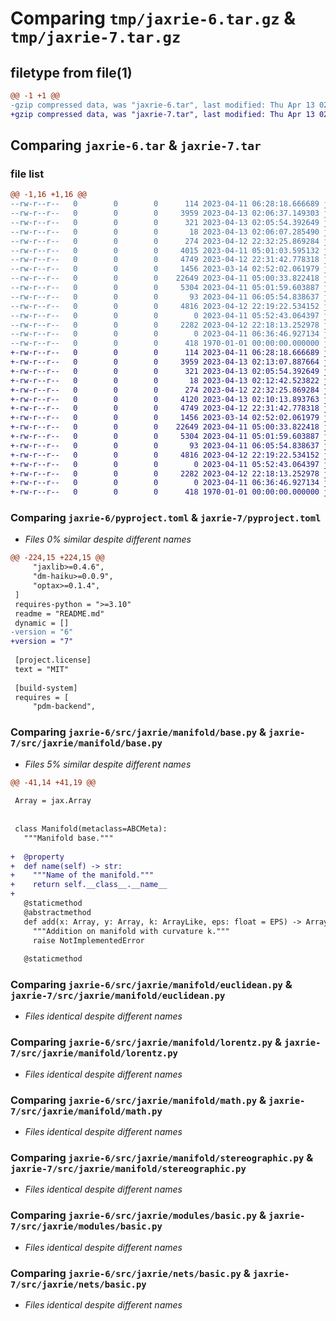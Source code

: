 # Comparing `tmp/jaxrie-6.tar.gz` & `tmp/jaxrie-7.tar.gz`

## filetype from file(1)

```diff
@@ -1 +1 @@
-gzip compressed data, was "jaxrie-6.tar", last modified: Thu Apr 13 02:06:37 2023, max compression
+gzip compressed data, was "jaxrie-7.tar", last modified: Thu Apr 13 02:13:07 2023, max compression
```

## Comparing `jaxrie-6.tar` & `jaxrie-7.tar`

### file list

```diff
@@ -1,16 +1,16 @@
--rw-r--r--   0        0        0      114 2023-04-11 06:28:18.666689 jaxrie-6/README.md
--rw-r--r--   0        0        0     3959 2023-04-13 02:06:37.149303 jaxrie-6/pyproject.toml
--rw-r--r--   0        0        0      321 2023-04-13 02:05:54.392649 jaxrie-6/src/jaxrie/__init__.py
--rw-r--r--   0        0        0       18 2023-04-13 02:06:07.285490 jaxrie-6/src/jaxrie/__version__.py
--rw-r--r--   0        0        0      274 2023-04-12 22:32:25.869284 jaxrie-6/src/jaxrie/manifold/__init__.py
--rw-r--r--   0        0        0     4015 2023-04-11 05:01:03.595132 jaxrie-6/src/jaxrie/manifold/base.py
--rw-r--r--   0        0        0     4749 2023-04-12 22:31:42.778318 jaxrie-6/src/jaxrie/manifold/euclidean.py
--rw-r--r--   0        0        0     1456 2023-03-14 02:52:02.061979 jaxrie-6/src/jaxrie/manifold/lorentz.py
--rw-r--r--   0        0        0    22649 2023-04-11 05:00:33.822418 jaxrie-6/src/jaxrie/manifold/math.py
--rw-r--r--   0        0        0     5304 2023-04-11 05:01:59.603887 jaxrie-6/src/jaxrie/manifold/stereographic.py
--rw-r--r--   0        0        0       93 2023-04-11 06:05:54.838637 jaxrie-6/src/jaxrie/modules/__init__.py
--rw-r--r--   0        0        0     4816 2023-04-12 22:19:22.534152 jaxrie-6/src/jaxrie/modules/basic.py
--rw-r--r--   0        0        0        0 2023-04-11 05:52:43.064397 jaxrie-6/src/jaxrie/nets/__init__.py
--rw-r--r--   0        0        0     2282 2023-04-12 22:18:13.252978 jaxrie-6/src/jaxrie/nets/basic.py
--rw-r--r--   0        0        0        0 2023-04-11 06:36:46.927134 jaxrie-6/src/jaxrie/py.typed
--rw-r--r--   0        0        0      418 1970-01-01 00:00:00.000000 jaxrie-6/PKG-INFO
+-rw-r--r--   0        0        0      114 2023-04-11 06:28:18.666689 jaxrie-7/README.md
+-rw-r--r--   0        0        0     3959 2023-04-13 02:13:07.887664 jaxrie-7/pyproject.toml
+-rw-r--r--   0        0        0      321 2023-04-13 02:05:54.392649 jaxrie-7/src/jaxrie/__init__.py
+-rw-r--r--   0        0        0       18 2023-04-13 02:12:42.523822 jaxrie-7/src/jaxrie/__version__.py
+-rw-r--r--   0        0        0      274 2023-04-12 22:32:25.869284 jaxrie-7/src/jaxrie/manifold/__init__.py
+-rw-r--r--   0        0        0     4120 2023-04-13 02:10:13.893763 jaxrie-7/src/jaxrie/manifold/base.py
+-rw-r--r--   0        0        0     4749 2023-04-12 22:31:42.778318 jaxrie-7/src/jaxrie/manifold/euclidean.py
+-rw-r--r--   0        0        0     1456 2023-03-14 02:52:02.061979 jaxrie-7/src/jaxrie/manifold/lorentz.py
+-rw-r--r--   0        0        0    22649 2023-04-11 05:00:33.822418 jaxrie-7/src/jaxrie/manifold/math.py
+-rw-r--r--   0        0        0     5304 2023-04-11 05:01:59.603887 jaxrie-7/src/jaxrie/manifold/stereographic.py
+-rw-r--r--   0        0        0       93 2023-04-11 06:05:54.838637 jaxrie-7/src/jaxrie/modules/__init__.py
+-rw-r--r--   0        0        0     4816 2023-04-12 22:19:22.534152 jaxrie-7/src/jaxrie/modules/basic.py
+-rw-r--r--   0        0        0        0 2023-04-11 05:52:43.064397 jaxrie-7/src/jaxrie/nets/__init__.py
+-rw-r--r--   0        0        0     2282 2023-04-12 22:18:13.252978 jaxrie-7/src/jaxrie/nets/basic.py
+-rw-r--r--   0        0        0        0 2023-04-11 06:36:46.927134 jaxrie-7/src/jaxrie/py.typed
+-rw-r--r--   0        0        0      418 1970-01-01 00:00:00.000000 jaxrie-7/PKG-INFO
```

### Comparing `jaxrie-6/pyproject.toml` & `jaxrie-7/pyproject.toml`

 * *Files 0% similar despite different names*

```diff
@@ -224,15 +224,15 @@
     "jaxlib>=0.4.6",
     "dm-haiku>=0.0.9",
     "optax>=0.1.4",
 ]
 requires-python = ">=3.10"
 readme = "README.md"
 dynamic = []
-version = "6"
+version = "7"
 
 [project.license]
 text = "MIT"
 
 [build-system]
 requires = [
     "pdm-backend",
```

### Comparing `jaxrie-6/src/jaxrie/manifold/base.py` & `jaxrie-7/src/jaxrie/manifold/base.py`

 * *Files 5% similar despite different names*

```diff
@@ -41,14 +41,19 @@
 
 Array = jax.Array
 
 
 class Manifold(metaclass=ABCMeta):
   """Manifold base."""
 
+  @property
+  def name(self) -> str:
+    """Name of the manifold."""
+    return self.__class__.__name__
+
   @staticmethod
   @abstractmethod
   def add(x: Array, y: Array, k: ArrayLike, eps: float = EPS) -> Array:
     """Addition on manifold with curvature k."""
     raise NotImplementedError
 
   @staticmethod
```

### Comparing `jaxrie-6/src/jaxrie/manifold/euclidean.py` & `jaxrie-7/src/jaxrie/manifold/euclidean.py`

 * *Files identical despite different names*

### Comparing `jaxrie-6/src/jaxrie/manifold/lorentz.py` & `jaxrie-7/src/jaxrie/manifold/lorentz.py`

 * *Files identical despite different names*

### Comparing `jaxrie-6/src/jaxrie/manifold/math.py` & `jaxrie-7/src/jaxrie/manifold/math.py`

 * *Files identical despite different names*

### Comparing `jaxrie-6/src/jaxrie/manifold/stereographic.py` & `jaxrie-7/src/jaxrie/manifold/stereographic.py`

 * *Files identical despite different names*

### Comparing `jaxrie-6/src/jaxrie/modules/basic.py` & `jaxrie-7/src/jaxrie/modules/basic.py`

 * *Files identical despite different names*

### Comparing `jaxrie-6/src/jaxrie/nets/basic.py` & `jaxrie-7/src/jaxrie/nets/basic.py`

 * *Files identical despite different names*

